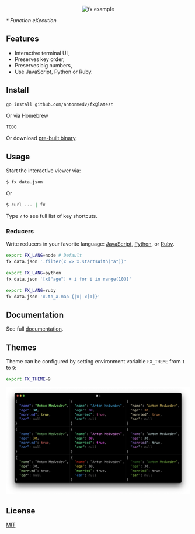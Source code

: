 <p align="center"><img src="https://medv.io/assets/fx.gif" width="562" alt="fx example"></p>

_* Function eXecution_

## Features

- Interactive terminal UI,
- Preserves key order,
- Preserves big numbers,
- Use JavaScript, Python or Ruby. 

## Install

```bash
go install github.com/antonmedv/fx@latest
```

Or via Homebrew

```bash
TODO
```

Or download [pre-built binary](https://github.com/antonmedv/fx/releases).

## Usage

Start the interactive viewer via:

```bash
$ fx data.json
```

Or

```bash
$ curl ... | fx
```

Type `?` to see full list of key shortcuts.

### Reducers

Write reducers in your favorite language: [JavaScript](docs/reducers.md#node),
[Python](docs/reducers.md#python), or [Ruby](docs/reducers.md#ruby).

```bash
export FX_LANG=node # Default
fx data.json '.filter(x => x.startsWith("a"))'
```

```bash
export FX_LANG=python
fx data.json '[x["age"] + i for i in range(10)]'
```

```bash
export FX_LANG=ruby
fx data.json 'x.to_a.map {|x| x[1]}'
```

## Documentation

See full [documentation](https://github.com/antonmedv/fx/blob/master/DOCS.md).

## Themes

Theme can be configured by setting environment variable `FX_THEME` from `1`
to `9`:

```bash
export FX_THEME=9
```

<img width="1214" alt="themes" src="docs/images/themes.png">

## License

[MIT](https://github.com/antonmedv/fx/blob/master/LICENSE)
